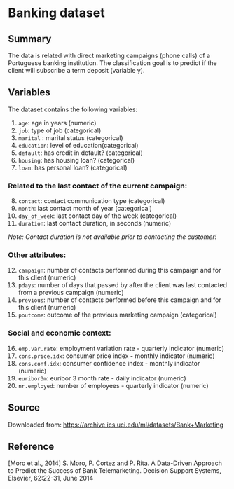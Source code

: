# Banking dataset

## Summary

The data is related with direct marketing campaigns (phone calls) of a Portuguese banking institution. The classification goal is to predict if the client will subscribe a term deposit (variable y).

## Variables

The dataset contains the following variables:

1. `age`: age in years (numeric)
2. `job`: type of job (categorical)
3. `marital` : marital status (categorical)
4. `education`: level of education(categorical)
5. `default`: has credit in default? (categorical)
6. `housing`: has housing loan? (categorical)
7. `loan`: has personal loan? (categorical)

### Related to the last contact of the current campaign:

8. `contact`: contact communication type (categorical)
9. `month`: last contact month of year (categorical)
10. `day_of_week`: last contact day of the week (categorical)
11. `duration`: last contact duration, in seconds (numeric)

*Note: Contact duration is not available prior to contacting the customer!*

### Other attributes:

12. `campaign`: number of contacts performed during this campaign and for this client (numeric)
13. `pdays`: number of days that passed by after the client was last contacted from a previous campaign (numeric)
14. `previous`: number of contacts performed before this campaign and for this client (numeric)
15. `poutcome`: outcome of the previous marketing campaign (categorical)

### Social and economic context:

16. `emp.var.rate`: employment variation rate - quarterly indicator (numeric)
17. `cons.price.idx`: consumer price index - monthly indicator (numeric)
18. `cons.conf.idx`: consumer confidence index - monthly indicator (numeric)
19. `euribor3m`: euribor 3 month rate - daily indicator (numeric)
20. `nr.employed`: number of employees - quarterly indicator (numeric)

## Source

Downloaded from: https://archive.ics.uci.edu/ml/datasets/Bank+Marketing

## Reference

[Moro et al., 2014] S. Moro, P. Cortez and P. Rita. A Data-Driven Approach to Predict the Success of Bank Telemarketing. Decision Support Systems, Elsevier, 62:22-31, June 2014